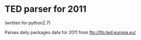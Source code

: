 # TED parser for 2011
(written for python2.7)

Parses daily packages data for 2011 from ftp://ftp.ted.europa.eu/






